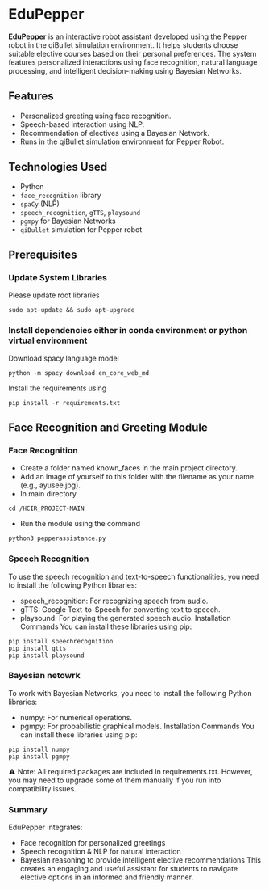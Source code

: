 # EduPepper

**EduPepper** is an interactive robot assistant developed using the Pepper robot in the qiBullet simulation environment. It helps students choose suitable elective courses based on their personal preferences. The system features personalized interactions using face recognition, natural language processing, and intelligent decision-making using Bayesian Networks.

## Features
- Personalized greeting using face recognition.
- Speech-based interaction using NLP.
- Recommendation of electives using a Bayesian Network.
- Runs in the qiBullet simulation environment for Pepper Robot.

## Technologies Used
- Python
- `face_recognition` library
- `spaCy` (NLP)
- `speech_recognition`, `gTTS`, `playsound`
- `pgmpy` for Bayesian Networks
- `qiBullet` simulation for Pepper robot

## Prerequisites

### Update System Libraries
Please update root libraries 
```shell
sudo apt-update && sudo apt-upgrade
```

### Install dependencies either in conda environment or python virtual environment
Download spacy language model
```shell
python -m spacy download en_core_web_md
```
Install the requirements using
```shell
pip install -r requirements.txt
```

## Face Recognition and Greeting Module

### Face Recognition
- Create a folder named known_faces in the main project directory.
- Add an image of yourself to this folder with the filename as your name (e.g., ayusee.jpg).
- In main directory
```shell
cd /HCIR_PROJECT-MAIN
```
- Run the module using the command
```shell
python3 pepperassistance.py
```
### Speech Recognition
To use the speech recognition and text-to-speech functionalities, you need to install the following Python libraries:
- speech_recognition: For recognizing speech from audio.
- gTTS: Google Text-to-Speech for converting text to speech.
- playsound: For playing the generated speech audio.
Installation Commands
You can install these libraries using pip:
```shell
pip install speechrecognition
pip install gtts
pip install playsound
```
### Bayesian netowrk
To work with Bayesian Networks, you need to install the following Python libraries:
- numpy: For numerical operations.
- pgmpy: For probabilistic graphical models.
Installation Commands
You can install these libraries using pip:

```shell
pip install numpy
pip install pgmpy
```

⚠️ Note: All required packages are included in requirements.txt. However, you may need to upgrade some of them manually if you run into compatibility issues.

### Summary
EduPepper integrates:
- Face recognition for personalized greetings
- Speech recognition & NLP for natural interaction
- Bayesian reasoning to provide intelligent elective recommendations
This creates an engaging and useful assistant for students to navigate elective options in an informed and friendly manner.
